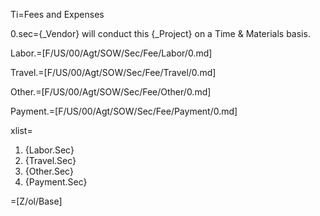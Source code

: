Ti=Fees and Expenses

0.sec={_Vendor} will conduct this {_Project} on a Time & Materials basis.

Labor.=[F/US/00/Agt/SOW/Sec/Fee/Labor/0.md]

Travel.=[F/US/00/Agt/SOW/Sec/Fee/Travel/0.md]

Other.=[F/US/00/Agt/SOW/Sec/Fee/Other/0.md]

Payment.=[F/US/00/Agt/SOW/Sec/Fee/Payment/0.md]

xlist=<ol><li>{Labor.Sec}<li>{Travel.Sec}<li>{Other.Sec}<li>{Payment.Sec}</ol>

=[Z/ol/Base]
